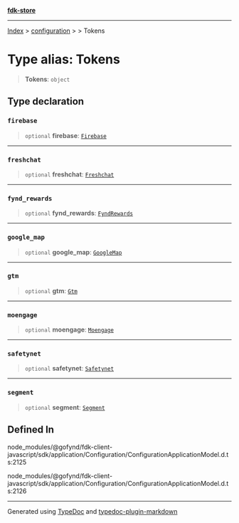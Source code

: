 [**fdk-store**](../../../README.md)
***

[Index](../../../API.md) > [configuration](../../README.md) > [<internal>](../README.md) > Tokens

# Type alias: Tokens

> **Tokens**: `object`

## Type declaration

### `firebase`

> `optional` **firebase**: [`Firebase`](type-alias.Firebase.md)

***

### `freshchat`

> `optional` **freshchat**: [`Freshchat`](type-alias.Freshchat.md)

***

### `fynd_rewards`

> `optional` **fynd\_rewards**: [`FyndRewards`](type-alias.FyndRewards.md)

***

### `google_map`

> `optional` **google\_map**: [`GoogleMap`](type-alias.GoogleMap.md)

***

### `gtm`

> `optional` **gtm**: [`Gtm`](type-alias.Gtm.md)

***

### `moengage`

> `optional` **moengage**: [`Moengage`](type-alias.Moengage.md)

***

### `safetynet`

> `optional` **safetynet**: [`Safetynet`](type-alias.Safetynet.md)

***

### `segment`

> `optional` **segment**: [`Segment`](type-alias.Segment.md)

## Defined In

node\_modules/@gofynd/fdk-client-javascript/sdk/application/Configuration/ConfigurationApplicationModel.d.ts:2125

node\_modules/@gofynd/fdk-client-javascript/sdk/application/Configuration/ConfigurationApplicationModel.d.ts:2126

***
Generated using [TypeDoc](https://typedoc.org/) and [typedoc-plugin-markdown](https://www.npmjs.com/package/typedoc-plugin-markdown)
